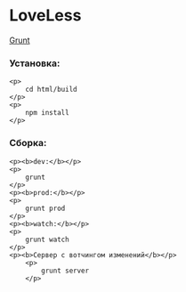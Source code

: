 LoveLess
========
<div>
    <a target="_blank" href="http://gruntjs.com/">Grunt</a>
</div>
<div>
    <h3>Установка:</h3>

    <p>
        cd html/build
    </p>
    <p>
        npm install
    </p>
</div>

<div>
    <h3>Сборка:</h3>

    <p><b>dev:</b></p>
    <p>
        grunt
    </p>
    <p><b>prod:</b></p>
    <p>
        grunt prod
    </p>
    <p><b>watch:</b></p>
    <p>
        grunt watch
    </p>
    <p><b>Сервер с вотчингом изменений</b></p>
        <p>
            grunt server
        </p>
</div>